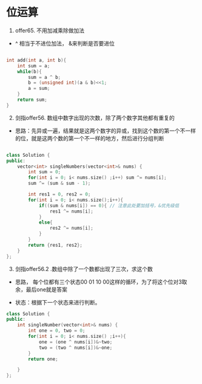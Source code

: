 <!--
 * @Author: zzzzztw
 * @Date: 2023-04-24 08:53:10
 * @LastEditors: Do not edit
 * @LastEditTime: 2023-04-24 10:05:02
 * @FilePath: /myLearning/算法/leetcode/位运算.md
-->
# 位运算

1. offer65. 不用加减乘除做加法

* ^ 相当于不进位加法， &来判断是否要进位

```cpp

int add(int a, int b){
    int sum = a;
    while(b){
        sum = a ^ b;
        b = (unsigned int)(a & b)<<1;
        a = sum;
    }
    return sum;
}


```

2. 剑指offer56. 数组中数字出现的次数，除了两个数字其他都有重复的

* 思路：先异或一遍，结果就是这两个数字的异或，找到这个数的第一个不一样的位，就是这两个数的第一个不一样的地方，然后进行分组判断

```cpp

class Solution {
public:
    vector<int> singleNumbers(vector<int>& nums) {
        int sum = 0;
        for(int i = 0; i< nums.size() ;i++) sum ^= nums[i];
        sum ^= (sum & sum - 1);

        int res1 = 0, res2 = 0;
        for(int i = 0; i< nums.size();i++){
            if((sum & nums[i]) == 0){ // 注意此处要加括号，&优先级低
                res1 ^= nums[i];
            }
            else{
                res2 ^= nums[i];
            }
        }
        return {res1, res2};
    }
};

```

3. 剑指offer56.2 .数组中除了一个数都出现了三次，求这个数

* 思路， 每个位都有三个状态00 01 10 00这样的循环，为了将这个位对3取余，最后one就是答案

* 状态：根据下一个状态来进行判断。

```cpp
class Solution {
public:
    int singleNumber(vector<int>& nums) {
        int one = 0, two = 0;
        for(int i = 0; i< nums.size() ;i++){
            one = (one ^ nums[i])&~two;
            two = (two ^ nums[i])&~one;
        }
        return one;

    }
};


```